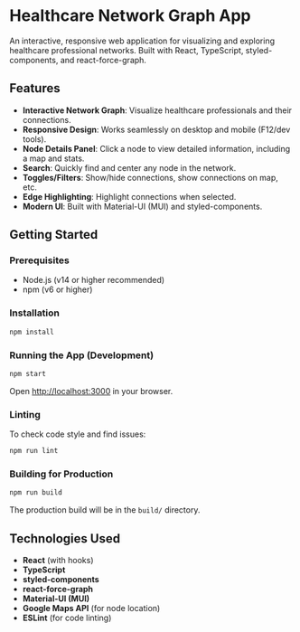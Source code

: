 # Healthcare Network Graph App

An interactive, responsive web application for visualizing and exploring healthcare professional networks. Built with React, TypeScript, styled-components, and react-force-graph.

## Features
- **Interactive Network Graph**: Visualize healthcare professionals and their connections.
- **Responsive Design**: Works seamlessly on desktop and mobile (F12/dev tools).
- **Node Details Panel**: Click a node to view detailed information, including a map and stats.
- **Search**: Quickly find and center any node in the network.
- **Toggles/Filters**: Show/hide connections, show connections on map, etc.
- **Edge Highlighting**: Highlight connections when selected.
- **Modern UI**: Built with Material-UI (MUI) and styled-components.

## Getting Started

### Prerequisites
- Node.js (v14 or higher recommended)
- npm (v6 or higher)

### Installation
```bash
npm install
```

### Running the App (Development)
```bash
npm start
```
Open [http://localhost:3000](http://localhost:3000) in your browser.

### Linting
To check code style and find issues:
```bash
npm run lint
```

### Building for Production
```bash
npm run build
```
The production build will be in the `build/` directory.

## Technologies Used
- **React** (with hooks)
- **TypeScript**
- **styled-components**
- **react-force-graph**
- **Material-UI (MUI)**
- **Google Maps API** (for node location)
- **ESLint** (for code linting)



